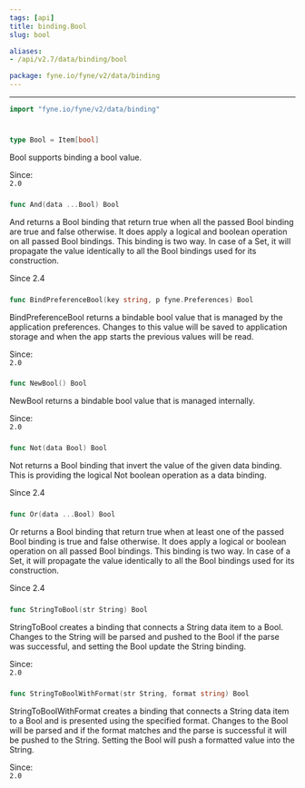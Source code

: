 ```yaml
---
tags: [api]
title: binding.Bool
slug: bool

aliases:
- /api/v2.7/data/binding/bool

package: fyne.io/fyne/v2/data/binding
---
```



---
```go
import "fyne.io/fyne/v2/data/binding"
```

#

###

```go
type Bool = Item[bool]
```

Bool supports binding a bool value.


<div class="since">Since: <code>
2.0</code></div>

###

```go
func And(data ...Bool) Bool
```
And returns a Bool binding that return true when all the passed Bool binding are true and false otherwise. It does apply a logical and boolean operation on all passed Bool bindings. This binding is two way. In case of a Set, it will propagate the value identically to all the Bool bindings used for its construction.

Since 2.4

###

```go
func BindPreferenceBool(key string, p fyne.Preferences) Bool
```
BindPreferenceBool returns a bindable bool value that is managed by the application preferences. Changes to this value will be saved to application storage and when the app starts the previous values will be read.


<div class="since">Since: <code>
2.0</code></div>

###

```go
func NewBool() Bool
```
NewBool returns a bindable bool value that is managed internally.


<div class="since">Since: <code>
2.0</code></div>

###

```go
func Not(data Bool) Bool
```
Not returns a Bool binding that invert the value of the given data binding. This is providing the logical Not boolean operation as a data binding.

Since 2.4

###

```go
func Or(data ...Bool) Bool
```
Or returns a Bool binding that return true when at least one of the passed Bool binding is true and false otherwise. It does apply a logical or boolean operation on all passed Bool bindings. This binding is two way. In case of a Set, it will propagate the value identically to all the Bool bindings used for its construction.

Since 2.4

###

```go
func StringToBool(str String) Bool
```
StringToBool creates a binding that connects a String data item to a Bool. Changes to the String will be parsed and pushed to the Bool if the parse was successful, and setting the Bool update the String binding.


<div class="since">Since: <code>
2.0</code></div>

###

```go
func StringToBoolWithFormat(str String, format string) Bool
```
StringToBoolWithFormat creates a binding that connects a String data item to a Bool and is presented using the specified format. Changes to the Bool will be parsed and if the format matches and the parse is successful it will be pushed to the String. Setting the Bool will push a formatted value into the String.


<div class="since">Since: <code>
2.0</code></div>
